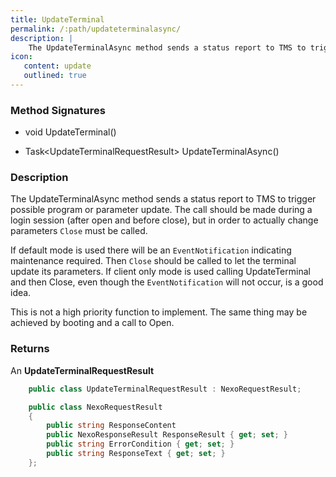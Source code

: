 ```yaml
---
title: UpdateTerminal
permalink: /:path/updateterminalasync/
description: |
    The UpdateTerminalAsync method sends a status report to TMS to trigger possible program or parameter fetching    
icon:
   content: update
   outlined: true
---
```

### Method Signatures

*   void UpdateTerminal()

*   Task\<UpdateTerminalRequestResult\> UpdateTerminalAsync()

### Description

The UpdateTerminalAsync method sends a status report to TMS to trigger possible program or parameter update.
The call should be made during a login session (after open and before close), but in order to actually change parameters `Close` must be called.

If default mode is used there will be an `EventNotification` indicating maintenance required. Then `Close` should be called to let the terminal update its parameters.
If client only mode is used calling UpdateTerminal and then Close, even though the `EventNotification` will not occur, is a good idea.

This is not a high priority function to implement. The same thing may be achieved by booting and a call to Open.

### Returns

An **UpdateTerminalRequestResult**

```c#
    public class UpdateTerminalRequestResult : NexoRequestResult;
```

```c#
    public class NexoRequestResult
    {
        public string ResponseContent
        public NexoResponseResult ResponseResult { get; set; }
        public string ErrorCondition { get; set; }
        public string ResponseText { get; set; }
    };
```
